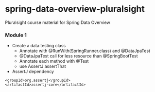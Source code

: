 # spring-data-overview-pluralsight
Pluralsight course material for Spring Data Overview

### Module 1
* Create a data testing class
  - Annotate with @RunWith(SpringRunner.class) and @DataJpaTest
  - @DataJpaTest call for less resource than @SpringBootTest
  - Annotate each method with @Test
  - use AssertJ assertThat
* AssertJ dependency
```
<groupId>org.assertj</groupId>
<artifactId>assertj-core</artifactId>
```
 
